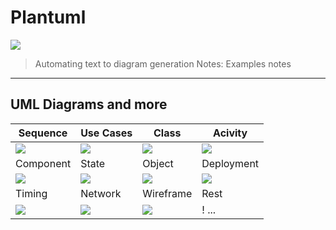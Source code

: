 # Plantuml
![](https://plantuml.com/logo3.png)
> Automating text to diagram generation
Notes: Examples notes

---

## UML Diagrams and more

| Sequence   | Use Cases | Class      | Acivity       |
|------------|-----------|------------|---------------|
| ![][seq]   | ![][uc]   | ![][class] | ![][activity] |
| Component  | State     | Object     | Deployment    |
| ![][comp]  | ![][state]| ![][obj]   | ![][deploy]   |
| Timing     | Network   | Wireframe  | Rest          |
| ![][timing]| ![][nw]   | ![][wf ]   | ! ...         |

[seq]: https://s.plantuml.com/imgw/img-2694ca9a35b51a04d49c3be64163a530.webp
[uc]: https://s.plantuml.com/imgw/img-c6a75c503d93f32b1d206853222c0ec8.webp
[class]: https://s.plantuml.com/imgw/img-f15b2374240c54a96993f94f8a76ed41.webp
[activity]: https://s.plantuml.com/imgw/img-de92784b574768a895512e4c0ab6d6fa.webp
[comp]: https://s.plantuml.com/imgw/img-39870b730e2d881e2efeff2cd806a54a.webp
[state]:https://s.plantuml.com/imgw/img-f63dfc8d82dc5f67ef64eb3b4cce1090.webp
[obj]:https://s.plantuml.com/imgw/img-39870b730e2d881e2efeff2cd806a54a.webp
[deploy]:https://s.plantuml.com/imgw/img-85f76cbce14eeb2f6817c3ddd2bd20dc.webp
[timing]:https://s.plantuml.com/imgw/img-a4c61d5d4b213bb37c88093517279c39.webp
[nw]:https://s.plantuml.com/imgw/img-f4b7448e42d7b655077c71729fb63927.png
[wf]:https://s.plantuml.com/imgw/img-2f0577cbf8131ba601d623eb8e5036ac.webp
